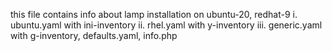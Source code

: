 this file contains info about lamp installation on ubuntu-20, redhat-9
i.      ubuntu.yaml with ini-inventory
ii.     rhel.yaml with y-inventory
iii.    generic.yaml with g-inventory, defaults.yaml, info.php
